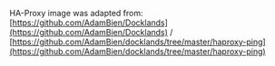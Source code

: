HA-Proxy image was adapted from: [https://github.com/AdamBien/Docklands](https://github.com/AdamBien/Docklands) / [https://github.com/AdamBien/docklands/tree/master/haproxy-ping](https://github.com/AdamBien/docklands/tree/master/haproxy-ping)